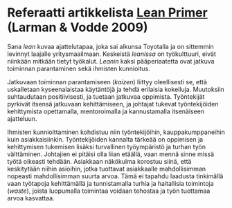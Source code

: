 # Referaatti artikkelista [Lean Primer](http://www.leanprimer.com/downloads/lean_primer.pdf) (Larman & Vodde 2009)

Sana _lean_ kuvaa ajattelutapaa, joka sai alkunsa Toyotalla ja on sittemmin levinnyt laajalle yritysmaailmaan. 
Keskeistä _leanissa_ on työkulttuuri, eivät niinkään mitkään tietyt työkalut. 
_Leanin_ kaksi pääperiaatetta ovat jatkuva toiminnan parantaminen sekä ihmisten kunnioitus. 

Jatkuvaan toiminnan parantamiseen (_kaizen_) liittyy oleellisesti se, että uskalletaan kyseenalaistaa käytäntöjä ja 
tehdä erilaisia kokeiluja. Muutoksiin suhtaudutaan positiivisesti, ja tuetaan jatkuvaa oppimista. 
Työntekijät pyrkivät itsensä jatkuvaan kehittämiseen, ja johtajat tukevat työntekijöiden kehittymista opettamalla, 
mentoroimalla ja kannustamalla itsenäiseen ajatteluun.

Ihmisten kunnioittaminen kohdistuu niin työntekijöihin, kauppakumppaneihin kuin asiakkaisiinkin. 
Työntekijöiden kannalta tärkeää on oppimisen ja kehittymisen tukemisen lisäksi turvallinen työympäristö 
ja turhan työn välttäminen. Johtajien ei pitäisi olla liian etäällä, vaan mennä sinne missä työtä oikeasti tehdään. 
Asiakkaan näkökulma korostuu siinä, että keskitytään niihin asioihin, jotka tuottavat asiakkaalle mahdollisimman nopeasti
mahdollisimman suurta arvoa. Tämä ei tapahdu laadusta tinkimällä vaan työtapoja kehittämällä ja tunnistamalla 
turhia ja haitallisia toimintoja (_waste_), joista luopumalla toimintaa voidaan tehostaa ja työn tuottamaa arvoa kasvattaa. 
